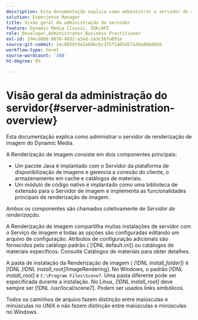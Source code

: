 ```yaml
---
description: Esta documentação explica como administrar o servidor de renderização de imagem do Dynamic Media.
solution: Experience Manager
title: Visão geral da administração do servidor
feature: Dynamic Media Classic, SDK/API
role: Developer,Administrator,Business Practitioner
exl-id: 294cd068-8676-4932-a3ad-1a3c5bfa691e
source-git-commit: 1ec8b59f442eb96c6c3f5f1405d57a38a86bd056
workflow-type: tm+mt
source-wordcount: '168'
ht-degree: 0%

---
```


# Visão geral da administração do servidor{#server-administration-overview}

Esta documentação explica como administrar o servidor de renderização de imagem do Dynamic Media.

A Renderização de imagem consiste em dois componentes principais:

* Um pacote Java é implantado com o Servidor da plataforma de disponibilização de imagens e gerencia a conexão do cliente, o armazenamento em cache e catálogos de materiais.
* Um módulo de código nativo é implantado como uma biblioteca de extensão para o Servidor de imagem e implementa as funcionalidades principais de renderização de imagem.

Ambos os componentes são chamados coletivamente de *Servidor de renderização*.

A Renderização de imagem compartilha muitas instalações de servidor com o Serviço de imagem e todas as opções são configuradas editando um arquivo de configuração. Atributos de configuração adicionais são fornecidos pelo catálogo padrão ( [!DNL default.ini]) ou catálogos de materiais específicos. Consulte Catálogos de materiais para obter detalhes.

A pasta de instalação da Renderização de imagem ( *[!DNL install_folder]*) é [!DNL *[!DNL install_root]*/ImageRendering]. No Windows, o padrão *[!DNL install_root]* é `C:\Program Files\Scene7`. Uma pasta diferente pode ser especificada durante a instalação. No Linux, *[!DNL install_root]* deve sempre ser [!DNL /usr/local/scene7]. Podem ser usados links simbólicos.

Todos os caminhos de arquivo fazem distinção entre maiúsculas e minúsculas no UNIX e não fazem distinção entre maiúsculas e minúsculas no Windows.
